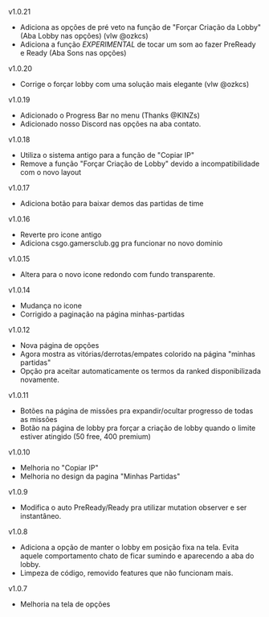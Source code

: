 v1.0.21
- Adiciona as opções de pré veto na função de "Forçar Criação da Lobby" (Aba Lobby nas opções) (vlw @ozkcs)
- Adiciona a função *EXPERIMENTAL* de tocar um som ao fazer PreReady e Ready (Aba Sons nas opções)

v1.0.20
- Corrige o forçar lobby com uma solução mais elegante (vlw @ozkcs)

v1.0.19
- Adicionado o Progress Bar no menu (Thanks @KINZs)
- Adicionado nosso Discord nas opções na aba contato.

v1.0.18
- Utiliza o sistema antigo para a função de "Copiar IP"
- Remove a função "Forçar Criação de Lobby" devido a incompatibilidade com o novo layout

v1.0.17
- Adiciona botão para baixar demos das partidas de time

v1.0.16
- Reverte pro icone antigo
- Adiciona csgo.gamersclub.gg pra funcionar no novo dominio

v1.0.15
- Altera para o novo icone redondo com fundo transparente.

v1.0.14
- Mudança no icone
- Corrigido a paginação na página minhas-partidas

v1.0.12
- Nova página de opções
- Agora mostra as vitórias/derrotas/empates colorido na página "minhas partidas"
- Opção pra aceitar automaticamente os termos da ranked disponibilizada novamente.

v1.0.11
- Botões na página de missões pra expandir/ocultar progresso de todas as missões
- Botão na página de lobby pra forçar a criação de lobby quando o limite estiver atingido (50 free, 400 premium)

v1.0.10
- Melhoria no "Copiar IP"
- Melhoria no design da pagina "Minhas Partidas"

v1.0.9
- Modifica o auto PreReady/Ready pra utilizar mutation observer e ser instantâneo.

v1.0.8
- Adiciona a opção de manter o lobby em posição fixa na tela. Evita aquele comportamento chato de ficar sumindo e aparecendo a aba do lobby.
- Limpeza de código, removido features que não funcionam mais.


v1.0.7
- Melhoria na tela de opções